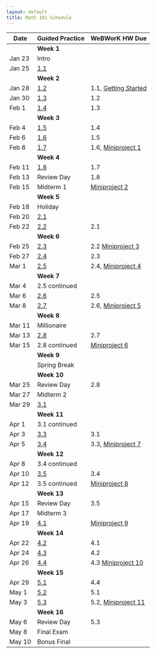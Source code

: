 ```yaml
---
layout: default
title: Math 181 Schedule
---
```


Date   | Guided Practice                 | WeBWorK HW Due
------ | ------------------------------- | --------------------------------------------------------------------------
       | **Week 1**                      |
Jan 23 | Intro                           |
Jan 25 | [1.1](/NSC-Math-181/GP1.1.html) |
       | **Week 2**                      |
Jan 28 | [1.2](/NSC-Math-181/GP1.2.html) | 1.1, [Getting Started](https://student.desmos.com/?prepopulateCode=hts5)
Jan 30 | [1.3](/NSC-Math-181/GP1.3.html) | 1.2
Feb 1  | [1.4](/NSC-Math-181/GP1.4.html) | 1.3
       | **Week 3**                      |
Feb 4  | [1.5](/NSC-Math-181/GP1.5.html) | 1.4
Feb 6  | [1.6](/NSC-Math-181/GP1.6.html) | 1.5
Feb 8  | [1.7](/NSC-Math-181/GP1.7.html) | 1.6, [Miniproject 1](/NSC-Math-181/CoreLearning/math181miniproject1.pdf)
       | **Week 4**                      |
Feb 11  | [1.8](/NSC-Math-181/GP1.8.html) | 1.7
Feb 13  | Review Day                      | 1.8
Feb 15  | Midterm 1                       | [Miniproject 2](/NSC-Math-181/CoreLearning/math181miniproject2.pdf)
       | **Week 5**                      |
Feb 18 | Holiday                         | 
Feb 20 | [2.1](/NSC-Math-181/GP2.1.html) |
Feb 22 | [2.2](/NSC-Math-181/GP2.2.html) | 2.1
       | **Week 6**                      |
Feb 25 | [2.3](/NSC-Math-181/GP2.3.html) | 2.2 [Miniproject 3](/NSC-Math-181/CoreLearning/math181miniproject3.pdf)
Feb 27 | [2.4](/NSC-Math-181/GP2.4.html) | 2.3
Mar 1  | [2.5](/NSC-Math-181/GP2.5.html) | 2.4, [Miniproject 4](/NSC-Math-181/CoreLearning/math181miniproject4.pdf)
       | **Week 7**                      |
Mar 4  | 2.5 continued                   |
Mar 6  | [2.6](/NSC-Math-181/GP2.6.html) | 2.5
Mar 8  | [2.7](/NSC-Math-181/GP2.7.html) | 2.6, [Miniproject 5](/NSC-Math-181/CoreLearning/math181miniproject5.pdf)
       | **Week 8**                      |
Mar 11 | Millionaire                     |
Mar 13  | [2.8](/NSC-Math-181/GP2.8.html) | 2.7
Mar 15  | 2.8 continued                   | [Miniproject 6](/NSC-Math-181/CoreLearning/math181miniproject6.pdf)
       | **Week 9**                      |
       | Spring Break                    |
       | **Week 10**                     |
Mar 25 | Review Day                      | 2.8
Mar 27 | Midterm 2                       |
Mar 29 | [3.1](/NSC-Math-181/GP3.1.html) |
       | **Week 11**                     |
Apr 1  | 3.1 continued                   |
Apr 3  | [3.3](/NSC-Math-181/GP3.3.html) | 3.1
Apr 5  | [3.4](/NSC-Math-181/GP3.4.html) | 3.3, [Miniproject 7](/NSC-Math-181/CoreLearning/math181miniproject7.pdf)
       | **Week 12**                     |
Apr 8  | 3.4 continued                   |
Apr 10 | [3.5](/NSC-Math-181/GP3.5.html) | 3.4
Apr 12 | 3.5 continued                   | [Miniproject 8](/NSC-Math-181/CoreLearning/math181miniproject8.pdf)
       | **Week 13**                     |
Apr 15 | Review Day                      | 3.5
Apr 17 | Midterm 3                       |
Apr 19 | [4.1](/NSC-Math-181/GP4.1.html) | [Miniproject 9](/NSC-Math-181/CoreLearning/math181miniproject9.pdf)
       | **Week 14**                     |
Apr 22 | [4.2](/NSC-Math-181/GP4.2.html) | 4.1
Apr 24 | [4.3](/NSC-Math-181/GP4.3.html) | 4.2
Apr 26 | [4.4](/NSC-Math-181/GP4.4.html) | 4.3 [Miniproject 10](/NSC-Math-181/CoreLearning/math181miniproject10.pdf)
       | **Week 15**                     |
Apr 29 | [5.1](/NSC-Math-181/GP5.1.html) | 4.4
May 1  | [5.2](/NSC-Math-181/GP5.2.html) | 5.1
May 3  | [5.3](/NSC-Math-181/GP5.3.html) | 5.2, [Miniproject 11](/NSC-Math-181/CoreLearning/math181miniproject11.pdf)
       | **Week 16**                     |
May 6  | Review Day                      | 5.3
May 8  | Final Exam                      |
May 10 | Bonus Final
